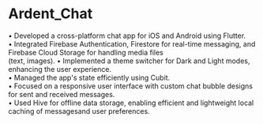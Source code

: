 # Ardent_Chat
• Developed a cross-platform chat app for iOS and Android using Flutter.                                                                         
• Integrated Firebase Authentication, Firestore for real-time messaging, and Firebase Cloud Storage for handling media files                                              
(text, images).
• Implemented a theme switcher for Dark and Light modes, enhancing the user experience.                                      
• Managed the app's state efficiently using Cubit.                                              
• Focused on a responsive user interface with custom chat bubble designs for sent and received messages.                                                    
• Used Hive for offline data storage, enabling efficient and lightweight local caching of messagesand user preferences.


